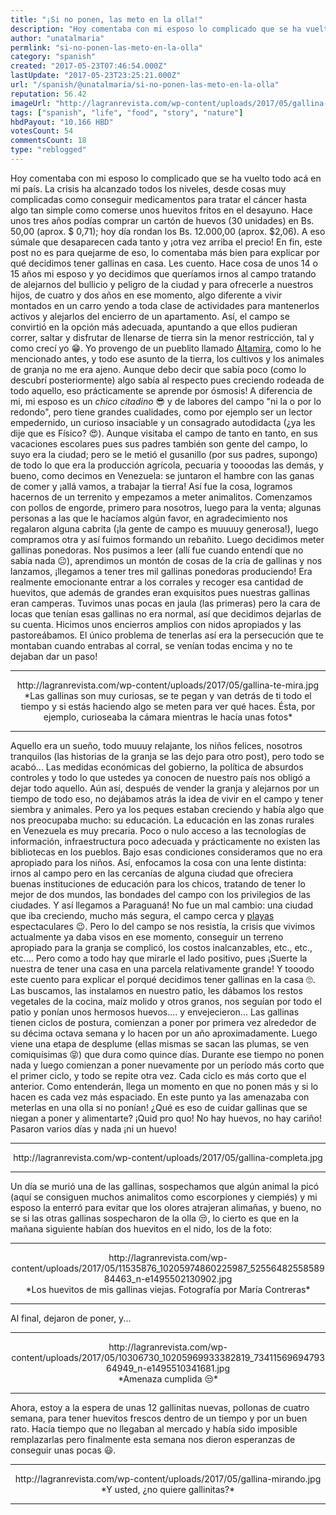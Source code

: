 ```yaml
---
title: "¡Si no ponen, las meto en la olla!"
description: "Hoy comentaba con mi esposo lo complicado que se ha vuelto todo acá en mi país. La crisis ha alcanzado todos los niveles, desde cosas muy complicadas ..."
author: "unatalmaria"
permlink: "si-no-ponen-las-meto-en-la-olla"
category: "spanish"
created: "2017-05-23T07:46:54.000Z"
lastUpdate: "2017-05-23T23:25:21.000Z"
url: "/spanish/@unatalmaria/si-no-ponen-las-meto-en-la-olla"
reputation: 56.42
imageUrl: "http://lagranrevista.com/wp-content/uploads/2017/05/gallina-te-mira.jpg"
tags: ["spanish", "life", "food", "story", "nature"]
hbdPayout: "10.166 HBD"
votesCount: 54
commentsCount: 18
type: "reblogged"
---
```

Hoy comentaba con mi esposo lo complicado que se ha vuelto todo acá en mi país. La crisis ha alcanzado todos los niveles, desde cosas muy complicadas como conseguir medicamentos para tratar el cáncer hasta algo tan simple como comerse unos huevitos fritos en el desayuno. Hace unos tres años podías comprar un cartón de huevos (30 unidades) en Bs. 50,00 (aprox. $ 0,71); hoy día rondan los Bs. 12.000,00 (aprox. $2,06). A eso súmale que desaparecen cada tanto y ¡otra vez arriba el precio!
En fin, este post no es para quejarme de eso, lo comentaba más bien para explicar por qué decidimos tener gallinas en casa. 
Les cuento. Hace cosa de unos 14 o 15 años mi esposo y yo decidimos que queríamos irnos al campo tratando de alejarnos del bullicio y peligro de la ciudad y para ofrecerle a nuestros hijos, de cuatro y dos años en ese momento, algo diferente a vivir montados en un carro yendo a toda clase de actividades para mantenerlos activos y alejarlos del encierro de un apartamento. 
Así, el campo se convirtió en la opción más adecuada, apuntando a que ellos pudieran correr, saltar y disfrutar de llenarse de tierra sin la menor restricción, tal y como crecí yo 😁. 
Yo provengo de un pueblito llamado  [Altamira](https://steemit.com/spanish/@unatalmaria/les-presento-a-altamira-de-caceres), como lo he mencionado antes, y todo ese asunto de la tierra, los cultivos y los animales de granja no me era ajeno. Aunque debo decir que sabía poco (como lo descubrí posteriormente) algo sabía al respecto pues creciendo rodeada de todo aquello, eso prácticamente se aprende por ósmosis!
A diferencia de mi, mi esposo es un *chico citadino* 😎 y de labores del campo "ni la o por lo redondo", pero tiene grandes cualidades, como por ejemplo ser un lector empedernido, un curioso insaciable y un consagrado autodidacta (¿ya les dije que es Físico? 😍). Aunque visitaba el campo de tanto en tanto, en sus vacaciones escolares pues sus padres también son gente del campo, lo suyo era la ciudad; pero se le metió el gusanillo (por sus padres, supongo) de todo lo que era la producción agrícola, pecuaria y toooodas las demás, y bueno, como decimos en Venezuela: se juntaron el hambre con las ganas de comer y ¡allá vamos, a trabajar la tierra!
Así fue la cosa, logramos hacernos de un terrenito y empezamos a meter animalitos. Comenzamos con pollos de engorde, primero para nosotros, luego para la venta; algunas personas a las que le hacíamos algún favor, en agradecimiento nos regalaron alguna cabrita (¡la gente de campo es muuuuy generosa!), luego compramos otra y así fuimos formando un rebañito. Luego decidimos meter gallinas ponedoras. Nos pusimos a leer (allí fue cuando entendí que no sabía nada 😐), aprendimos un montón de cosas de la cría de gallinas y nos lanzamos, ¡llegamos a tener tres mil gallinas ponedoras produciendo! Era realmente emocionante entrar a los corrales y recoger esa cantidad de huevitos, que además de grandes eran exquisitos pues nuestras gallinas eran camperas. Tuvimos unas pocas en jaula (las primeras) pero la cara de locas que tenían esas gallinas no era normal, así que decidimos dejarlas de su cuenta. Hicimos unos encierros amplios con nidos apropiados y las pastoreábamos. El único problema de tenerlas así era la persecución que te montaban cuando entrabas al corral, se venían todas encima y no te dejaban dar un paso!

<hr>

<center>http://lagranrevista.com/wp-content/uploads/2017/05/gallina-te-mira.jpg</center>
<center>*Las gallinas son muy curiosas, se te pegan y van detrás de ti todo el tiempo y si estás haciendo algo se meten para ver qué haces. Ésta, por ejemplo, curioseaba la cámara mientras le hacía unas fotos*</center>
<hr>

Aquello era un sueño, todo muuuy relajante, los niños felices, nosotros tranquilos (las historias de la granja se las dejo para otro post), pero todo se acabó... Las medidas económicas del gobierno, la política de absurdos controles y todo lo que ustedes ya conocen de nuestro país nos obligó a dejar todo aquello. 
Aún así, después de vender la granja y alejarnos por un tiempo de todo eso, no dejábamos atrás la idea de vivir en el campo y tener siembra y animales. Pero ya los peques estaban creciendo y había algo que nos preocupaba mucho: su educación. La educación en las zonas rurales en Venezuela es muy precaria. Poco o nulo acceso a las tecnologías de información, infraestructura poco adecuada y prácticamente no existen las bibliotecas en los pueblos. Bajo esas condiciones consideramos que no era apropiado para los niños. Así, enfocamos la cosa con una lente distinta: irnos al campo pero en las cercanías de alguna ciudad que ofreciera buenas instituciones de educación para los chicos, tratando de tener lo mejor de dos mundos, las bondades del campo con los privilegios de las ciudades. Y así llegamos a Paraguaná! No fue un mal cambio: una ciudad que iba creciendo, mucho más segura, el campo cerca y [playas](https://steemit.com/spanish/@unatalmaria/cae-la-tarde-en-mata-gorda) espectaculares 😉.
Pero lo del campo se nos resistía, la crisis que vivimos actualmente ya daba visos en ese momento, conseguir un terreno apropiado para la granja se complicó, los costos inalcanzables, etc., etc., etc.... Pero como a todo hay que mirarle el lado positivo, pues ¡Suerte la nuestra de tener una casa en una parcela relativamente grande!
Y tooodo este cuento para explicar el porqué decidimos tener gallinas en la casa 🙄.
Las buscamos, las instalamos en nuestro patio, les dábamos los restos vegetales de la cocina, maíz molido y otros granos, nos seguían por todo el patio y ponían unos hermosos huevos.... y envejecieron... Las gallinas tienen ciclos de postura, comienzan a poner por primera vez alrededor de su décima octava semana y lo hacen por un año aproximadamente. Luego viene una etapa de desplume (ellas mismas se sacan las plumas, se ven comiquísimas 😝) que dura como quince días. Durante ese tiempo no ponen nada y luego comienzan a poner nuevamente por un período más corto que el primer ciclo, y todo se repite otra vez. Cada ciclo es más corto que el anterior. Como entenderán, llega un momento en que no ponen más y si lo hacen es cada vez más espaciado. 
En este punto ya las amenazaba con meterlas en una olla si no ponían! ¿Qué es eso de cuidar gallinas que se niegan a poner y alimentarte? ¡Quid pro quo! No hay huevos, no hay cariño! Pasaron varios días y nada ¡ni un huevo!

<hr>

<center>http://lagranrevista.com/wp-content/uploads/2017/05/gallina-completa.jpg</center>
<hr>


Un día se murió una de las gallinas, sospechamos que algún animal la picó (aquí se consiguen muchos animalitos como escorpiones y ciempiés) y mi esposo la enterró para evitar que los olores atrajeran alimañas, y bueno, no se si las otras gallinas sospecharon de la olla 😒, lo cierto es que en la mañana siguiente habían dos huevitos en el nido, los de la foto: 

<hr>

<center>http://lagranrevista.com/wp-content/uploads/2017/05/11535876_10205974860225987_5255648255858984463_n-e1495502130902.jpg</center>
<center>*Los huevitos de mis gallinas viejas. Fotografía por María Contreras*</center>
<hr>

Al final,  dejaron de poner, y...

<hr>
<center>http://lagranrevista.com/wp-content/uploads/2017/05/10306730_10205969933382819_7341156969479364949_n-e1495510341681.jpg</center>
<center>*Amenaza cumplida 😒*</center>
<hr>

Ahora, estoy a la espera de unas 12 gallinitas nuevas, pollonas de cuatro semana, para tener huevitos frescos dentro de un tiempo y por un buen rato. Hacía tiempo que no llegaban al mercado y había sido imposible remplazarlas pero finalmente esta semana nos dieron esperanzas de conseguir unas pocas 😃.

<hr>

<center>http://lagranrevista.com/wp-content/uploads/2017/05/gallina-mirando.jpg</center>
<center>*Y usted, ¿no quiere gallinitas?*</center>
<hr>